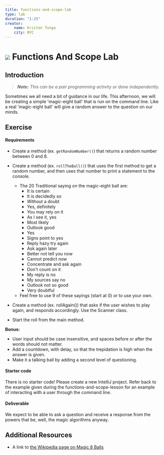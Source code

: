 ```yaml
---
title: functions-and-scope-lab
type: lab
duration: "1:25"
creator:
    name: Kristen Tonga
    city: NYC
---
```


<!--  OUTSTANDING

Include a screenshot or better description in the deliverables section

-->

# ![](https://ga-dash.s3.amazonaws.com/production/assets/logo-9f88ae6c9c3871690e33280fcf557f33.png) Functions And Scope Lab

## Introduction

> ***Note:*** _This can be a pair programming activity or done independently._

Sometimes we all need a bit of guidance in our life. This afternoon, we will be creating a simple 'magic-eight ball' that is run on the command line. Like a real 'magic-eight ball' will give a random answer to the question on our minds.

## Exercise

#### Requirements

- Create a method (ex. `getRandomNumber()`) that returns a random number between 0 and 8.
- Create a method (ex. `rollTheBall()`) that uses the first method to get a random number, and then uses that number to print a statement to the console.

  - The 20 Traditional saying on the magic-eight ball are:
      - It is certain
      - It is decidedly so      
      - Without a doubt      
      - Yes, definitely      
      - You may rely on it      
      -  As I see it, yes      
      - Most likely      
      - Outlook good      
      - Yes      
      - Signs point to yes      
      - Reply hazy try again      
      - Ask again later      
      - Better not tell you now      
      - Cannot predict now      
      - Concentrate and ask again      
      - Don't count on it      
      - My reply is no      
      - My sources say no      
      - Outlook not so good      
      - Very doubtful
  - Feel free to use 9 of these sayings (start at 0) or to use your own.

- Create a method (ex. rollAgain()) that asks if the user wishes to play again, and responds accordingly. Use the Scanner class.
- Start the roll from the main method.

**Bonus:**
- User input should be case insensitive, and spaces before or after the words should not matter.
- Add a countdown, with delay, so that the trepidation is high when the answer is given.
- Make it a talking ball by adding a second level of questioning.

#### Starter code

There is no starter code!  Please create a new IntelliJ project. Refer back to the example given during the functions-and-scope-lesson for an example of interacting with a user through the command line.

#### Deliverable

We expect to be able to ask a question and receive a response from the powers that be, well, the magic algorithms anyway.



## Additional Resources

- A link to [the Wikipedia page on Magic 8 Balls](https://en.wikipedia.org/wiki/Magic_8-Ball)
